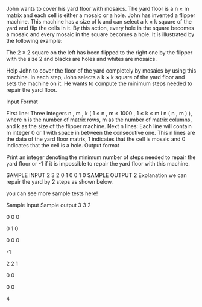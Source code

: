 John wants to cover his yard floor with mosaics. The yard floor is a 
n
×
m
 matrix and each cell is either a mosaic or a hole. John has invented a flipper machine. This machine has a size of 
k
 and can select a 
k
×
k
 square of the yard and flip the cells in it. By this action, every hole in the square becomes a mosaic and every mosaic in the square becomes a hole. It is illustrated by the following example:



The 
2
×
2
 square on the left has been flipped to the right one by the flipper with the size 
2
 and blacks are holes and whites are mosaics.

Help John to cover the floor of the yard completely by mosaics by using this machine. In each step, John selects a 
k
×
k
 square of the yard floor and sets the machine on it. He wants to compute the minimum steps needed to repair the yard floor.

Input Format

First line: Three integers 
n
,
m
,
k
 (
1
≤
n
,
m
≤
1000
,
1
≤
k
≤
m
i
n
(
n
,
m
)
), where 
n
 is the number of matrix rows, 
m
 as the number of matrix columns, and 
k
 as the size of the flipper machine.
Next n lines: Each line will contain m integer 0 or 1 with space in between the consecutive one.
This 
n
 lines are the data of the yard floor matrix, 1 indicates that the cell is mosaic and 0 indicates that the cell is a hole.
Output format

Print an integer denoting the minimum number of steps needed to repair the yard floor or -1 if it is impossible to repair the yard floor with this machine.

SAMPLE INPUT 
2 3 2
0 1 0
0 1 0
SAMPLE OUTPUT 
2
Explanation
we can repair the yard by 2 steps as shown below.



you can see more sample tests here!

Sample Input	Sample output
3 3 2

0 0 0

0 1 0

0 0 0

-1

 

 

 

2 2 1

0 0

0 0

4

 

 

 